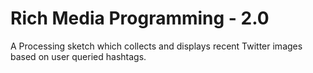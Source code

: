 # Rich Media Programming - 2.0
A Processing sketch which collects and displays recent Twitter images based on user queried hashtags.
